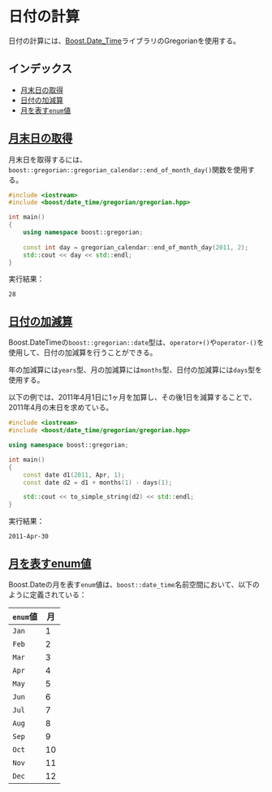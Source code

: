 # 日付の計算

日付の計算には、[Boost.Date\_Time](http://www.boost.org/doc/libs/release/doc/html/date_time.html)ライブラリのGregorianを使用する。

## インデックス

- [月末日の取得](#end-of-month-day)
- [日付の加減算](#date-add-subtract)
- [月を表す`enum`値](#month-enum)


## <a id="end-of-month-day" href="#end-of-month-day">月末日の取得</a>

月末日を取得するには、`boost::gregorian::gregorian_calendar::end_of_month_day()`関数を使用する。


```cpp example
#include <iostream>
#include <boost/date_time/gregorian/gregorian.hpp>

int main()
{
    using namespace boost::gregorian;
  
    const int day = gregorian_calendar::end_of_month_day(2011, 2);
    std::cout << day << std::endl;
}
```


実行結果：

```
28
```


## <a id="date-add-subtract" href="#date-add-subtract">日付の加減算</a>

Boost.DateTimeの`boost::gregorian::date`型は、`operator+()`や`operator-()`を使用して、日付の加減算を行うことができる。

年の加減算には`years`型、月の加減算には`months`型、日付の加減算には`days`型を使用する。

以下の例では、2011年4月1日に1ヶ月を加算し、その後1日を減算することで、2011年4月の末日を求めている。

```cpp example
#include <iostream>
#include <boost/date_time/gregorian/gregorian.hpp>

using namespace boost::gregorian;

int main()
{
    const date d1(2011, Apr, 1);
    const date d2 = d1 + months(1) - days(1);

    std::cout << to_simple_string(d2) << std::endl;
}
```

実行結果：

```
2011-Apr-30
```

## <a id="month-enum" href="#month-enum">月を表すenum値</a>

Boost.Dateの月を表す`enum`値は、`boost::date_time`名前空間において、以下のように定義されている：


| `enum`値 | 月 |
|--------|----|
| `Jan`  | 1 |
| `Feb`  | 2 |
| `Mar`  | 3 |
| `Apr`  | 4 |
| `May`  | 5 |
| `Jun`  | 6 |
| `Jul`  | 7 |
| `Aug`  | 8 |
| `Sep`  | 9 |
| `Oct`  | 10 |
| `Nov`  | 11 |
| `Dec`  | 12 |


